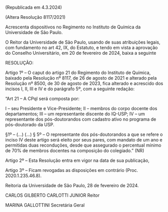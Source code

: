 (Republicada em 4.3.2024)

(Altera Resolução 8117/2021)

Acrescenta dispositivos no Regimento no Instituto de Química da Universidade de São Paulo.

O Reitor da Universidade de São Paulo, usando de suas atribuições legais, com fundamento no art 42, IX, do Estatuto, e tendo em vista a aprovação do Conselho Universitário, em 20 de fevereiro de 2024, baixa a seguinte

RESOLUÇÃO:

Artigo 1º – O caput do artigo 21 do Regimento do Instituto de Química, baixado pela Resolução nº 8117, de 26 de agosto de 2021 e alterado pela Resolução nº 8500, de 30 de agosto de 2023, fica alterado e acrescido dos incisos I, II, III e IV e do parágrafo 5º, com a seguinte redação:

“Art 21 – A CPqI será composta por:

I – seu Presidente e Vice-Presidente;
II – membros do corpo docente dos departamentos;
III – um representante discente do IQ-USP;
IV – um representante dos pós-doutorandos com cadastro ativo no programa de pós-doutorado da USP.

§1º – (…)
(…)
§ 5º – O representante dos pós-doutorandos a que se refere o inciso IV deste artigo será eleito por seus pares, com mandato de um ano e permitidas duas reconduções, desde que assegurado o percentual mínimo de 70% de membros docentes na composição do colegiado.” (NR)

Artigo 2º – Esta Resolução entra em vigor na data de sua publicação,

Artigo 3º – Ficam revogadas as disposições em contrário (Proc. 2020.1.235.46.8).

Reitoria da Universidade de São Paulo, 28 de fevereiro de 2024.

CARLOS GILBERTO CARLOTTI JUNIOR
Reitor

MARINA GALLOTTINI
Secretária Geral